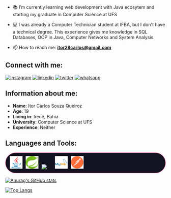 
- 📚 I’m currently learning web development with Java ecosytem 
and starting my graduate in Computer Science at UFS

- 💻 I was already a Computer Technician student at IFBA, but I don't have a technical degree. This experience gives me knowledge in SQL Databases, OOP in Java, Computer Networks and System Analysis 

- 📫 How to reach me: **itor28carlos@gmail.com**

## Connect with me:

[![instagram](https://img.shields.io/badge/linkedin-111?style=for-the-badge&logo=instagram&logoColor=white)](www.linkedin.com/in/itor_carlos/)
[![linkedin](https://img.shields.io/badge/linkedin-111?style=for-the-badge&logo=linkedin&logoColor=white)](https://www.linkedin.com/in/itor-carlos-souza-queiroz-255b4616a)
[![twitter](https://img.shields.io/badge/twitter-111?style=for-the-badge&logo=twitter&logoColor=white)](https://twitter.com/itor_carlos)
[![whatsapp](https://img.shields.io/badge/twitter-111?style=for-the-badge&logo=whatsapp&logoColor=white)](https://api.whatsapp.com/send?phone=5574988529360)


## Information about me:

* **Name**: Itor Carlos Souza Queiroz
* **Age**: 19
* **Living in**: Irecê, Bahia
* **University**: Computer Science at UFS
* **Experience**: Neither

## Languages and Tools:

<p style="background-color: #141321; border-radius: 9999px; padding: 10px; border: 1px solid #DC3C7E"> 
    <a href="https://www.java.com" target="_blank">  
        <img src="https://raw.githubusercontent.com/devicons/devicon/master/icons/java/java-original.svg" style="margin: 0 3px;" alt="java" width="40" height="40"/> 
    </a> 
    <a href="https://www.java.com" target="_blank"> 
        <img src="https://raw.githubusercontent.com/devicons/devicon/master/icons/spring/spring-original.svg" style="margin: 0 3px;" alt="java" width="40" height="40"/> 
    </a>
    <a href="https://git-scm.com/" target="_blank"> 
        <img src="https://www.vectorlogo.zone/logos/git-scm/git-scm-icon.svg" style="margin: 0 3px;" alt="git" width="40" height="40"/> 
    </a>
    <a href="https://www.mysql.com/" target="_blank"> 
        <img src="https://raw.githubusercontent.com/devicons/devicon/master/icons/mysql/mysql-original-wordmark.svg" style="margin: 0 3px; " alt="mysql" width="40" height="40"/>
    </a>
    <a href="https://www.cprogramming.com/" target="_blank"> 
        <img src="imgs/postman-icon.svg" style="margin: 0 3px;" alt="spring" width="40" height="40"/> 
    </a>    
</p>

[![Anurag's GitHub stats](https://github-readme-stats.vercel.app/api?username=Itor-Carlos&show_icons=true&theme=tokyonight&locale=en&layout=compact)](https://github.com/anuraghazra/github-readme-stats)

[![Top Langs](https://github-readme-stats.vercel.app/api/top-langs/?username=Itor-Carlos&show_icons=true&theme=tokyonight&locale=en&layout=compact)](https://github.com/anuraghazra/github-readme-stats)
